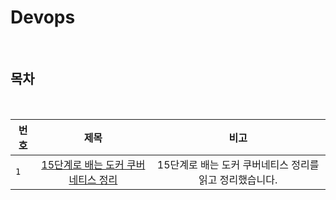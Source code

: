 # Devops

<br>

## 목차

<br>

| 번호 |                           제목                           |                          비고                           |
| ---- | :------------------------------------------------------: | :-----------------------------------------------------: |
| `1`  | [15단계로 배는 도커 쿠버네티스 정리](./docker_15step.md) | 15단계로 배는 도커 쿠버네티스 정리를 읽고 정리했습니다. |
